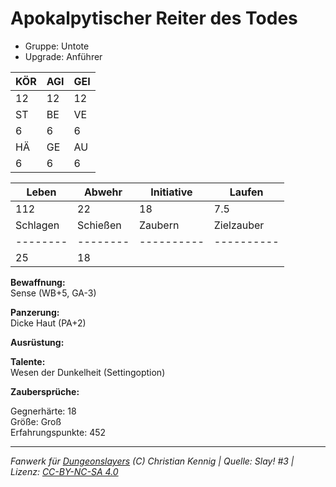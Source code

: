 # Apokalpytischer Reiter des Todes  
- Gruppe: Untote  
- Upgrade: Anführer  

| KÖR | AGI | GEI |  
| --- | --- | --- |  
| 12  | 12  | 12  |
| ST  | BE  | VE  |  
| 6   | 6   | 6   |
| HÄ  | GE  | AU  |  
| 6   | 6   | 6   |


| Leben    | Abwehr   | Initiative | Laufen     |
| -------- | -------- | ---------- | ---------- |
| 112      | 22       | 18         | 7.5        |
| Schlagen | Schießen | Zaubern    | Zielzauber |
| -------- | -------- | ---------- | ---------- |
| 25       | 18       |            |            |

**Bewaffnung:**  
Sense (WB+5, GA-3)

**Panzerung:**  
Dicke Haut (PA+2)

**Ausrüstung:**  


**Talente:**  
Wesen der Dunkelheit (Settingoption)

**Zaubersprüche:**  


Gegnerhärte: 18  
Größe: Groß  
Erfahrungspunkte: 452  



___
*Fanwerk für [Dungeonslayers](https://www.dungeonslayers.net/) (C) Christian Kennig | Quelle: Slay! #3 | Lizenz: [CC-BY-NC-SA 4.0](https://creativecommons.org/licenses/by-nc-sa/4.0/deed.de)*
